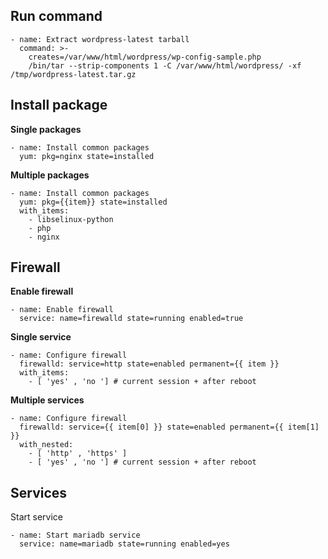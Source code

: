 ## Run command
```
- name: Extract wordpress-latest tarball
  command: >-
    creates=/var/www/html/wordpress/wp-config-sample.php
    /bin/tar --strip-components 1 -C /var/www/html/wordpress/ -xf /tmp/wordpress-latest.tar.gz
```
## Install package
**Single packages**
```
- name: Install common packages
  yum: pkg=nginx state=installed
```
**Multiple packages**
```
- name: Install common packages
  yum: pkg={{item}} state=installed
  with_items:
    - libselinux-python
	- php
	- nginx
```
## Firewall
**Enable firewall**
```
- name: Enable firewall
  service: name=firewalld state=running enabled=true
```
**Single service**
```
- name: Configure firewall
  firewalld: service=http state=enabled permanent={{ item }}
  with_items:
    - [ 'yes' , 'no '] # current session + after reboot
```
**Multiple services**
```
- name: Configure firewall
  firewalld: service={{ item[0] }} state=enabled permanent={{ item[1] }}
  with_nested:
    - [ 'http' , 'https' ]
    - [ 'yes' , 'no '] # current session + after reboot
```


## Services
Start service
```
- name: Start mariadb service
  service: name=mariadb state=running enabled=yes
```
